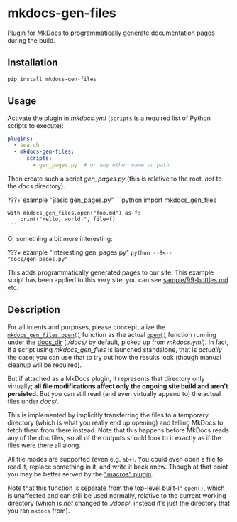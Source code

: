 # mkdocs-gen-files

[Plugin][] for [MkDocs][] to programmatically generate documentation pages during the build.

## Installation

```shell
pip install mkdocs-gen-files
```

[mkdocs]: https://www.mkdocs.org/
[plugin]: https://www.mkdocs.org/user-guide/plugins/

## Usage

Activate the plugin in *mkdocs.yml* (`scripts` is a required list of Python scripts to execute):

```yaml
plugins:
  - search
  - mkdocs-gen-files:
      scripts:
        - gen_pages.py  # or any other name or path
```

Then create such a script *gen_pages.py* (this is relative to the root, *not* to the *docs* directory).

???+ example "Basic gen_pages.py"
    ```python
    import mkdocs_gen_files

    with mkdocs_gen_files.open("foo.md") as f:
        print("Hello, world!", file=f)
    ```

Or something a bit more interesting:

???+ example "Interesting gen_pages.py"
    ```python
    --8<-- "docs/gen_pages.py"
    ```

This adds programmatically generated pages to our site. This example script has been applied to this very site, you can see [sample/99-bottles.md](sample/99-bottles.md) etc.

## Description

For all intents and purposes, please conceptualize the [`mkdocs_gen_files.open()`](api.md) function as the actual [`open()`](https://docs.python.org/3/library/functions.html#open) function running under the [docs_dir](https://www.mkdocs.org/user-guide/configuration/#docs_dir) (*./docs/* by default, picked up from *mkdocs.yml*). In fact, if a script using *mkdocs_gen_files* is launched standalone, that is *actually* the case; you can use that to try out how the results look (though manual cleanup will be required).

But if attached as a MkDocs plugin, it represents that directory only virtually; **all file modifications affect only the ongoing site build and aren't persisted**. But you can still read (and even virtually append to) the actual files under *docs/*.

This is implemented by implicitly transferring the files to a temporary directory (which is what you really end up opening) and telling MkDocs to fetch them from there instead.
Note that this happens before MkDocs reads any of the doc files, so all of the outputs should look to it exactly as if the files were there all along.

All file modes are supported (even e.g. `ab+`). You could even open a file to read it, replace something in it, and write it back anew. Though at that point you may be better served by the ["macros" plugin](https://github.com/fralau/mkdocs_macros_plugin/).

Note that this function is separate from the top-level built-in `open()`, which is unaffected and can still be used normally, relative to the current working directory (which is *not* changed to *./docs/*, instead it's just the directory that you ran `mkdocs` from).

